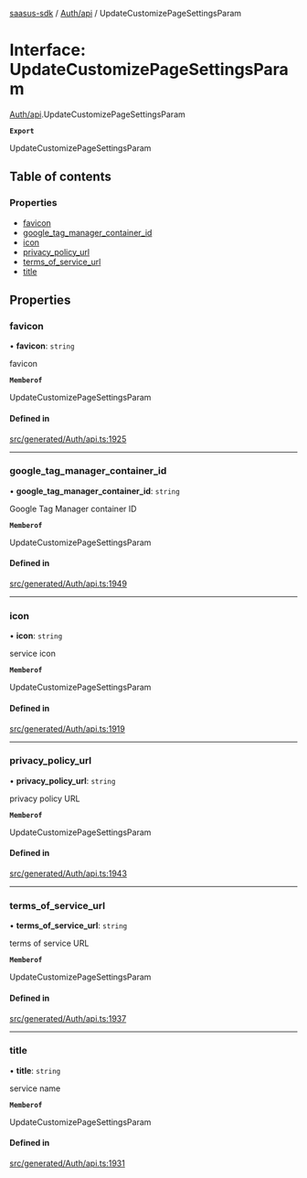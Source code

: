 [saasus-sdk](../README.md) / [Auth/api](../modules/Auth_api.md) / UpdateCustomizePageSettingsParam

# Interface: UpdateCustomizePageSettingsParam

[Auth/api](../modules/Auth_api.md).UpdateCustomizePageSettingsParam

**`Export`**

UpdateCustomizePageSettingsParam

## Table of contents

### Properties

- [favicon](Auth_api.UpdateCustomizePageSettingsParam.md#favicon)
- [google\_tag\_manager\_container\_id](Auth_api.UpdateCustomizePageSettingsParam.md#google_tag_manager_container_id)
- [icon](Auth_api.UpdateCustomizePageSettingsParam.md#icon)
- [privacy\_policy\_url](Auth_api.UpdateCustomizePageSettingsParam.md#privacy_policy_url)
- [terms\_of\_service\_url](Auth_api.UpdateCustomizePageSettingsParam.md#terms_of_service_url)
- [title](Auth_api.UpdateCustomizePageSettingsParam.md#title)

## Properties

### favicon

• **favicon**: `string`

favicon

**`Memberof`**

UpdateCustomizePageSettingsParam

#### Defined in

[src/generated/Auth/api.ts:1925](https://github.com/saasus-platform/saasus-sdk-javascript/blob/997c544/src/generated/Auth/api.ts#L1925)

___

### google\_tag\_manager\_container\_id

• **google\_tag\_manager\_container\_id**: `string`

Google Tag Manager container ID

**`Memberof`**

UpdateCustomizePageSettingsParam

#### Defined in

[src/generated/Auth/api.ts:1949](https://github.com/saasus-platform/saasus-sdk-javascript/blob/997c544/src/generated/Auth/api.ts#L1949)

___

### icon

• **icon**: `string`

service icon

**`Memberof`**

UpdateCustomizePageSettingsParam

#### Defined in

[src/generated/Auth/api.ts:1919](https://github.com/saasus-platform/saasus-sdk-javascript/blob/997c544/src/generated/Auth/api.ts#L1919)

___

### privacy\_policy\_url

• **privacy\_policy\_url**: `string`

privacy policy URL

**`Memberof`**

UpdateCustomizePageSettingsParam

#### Defined in

[src/generated/Auth/api.ts:1943](https://github.com/saasus-platform/saasus-sdk-javascript/blob/997c544/src/generated/Auth/api.ts#L1943)

___

### terms\_of\_service\_url

• **terms\_of\_service\_url**: `string`

terms of service URL

**`Memberof`**

UpdateCustomizePageSettingsParam

#### Defined in

[src/generated/Auth/api.ts:1937](https://github.com/saasus-platform/saasus-sdk-javascript/blob/997c544/src/generated/Auth/api.ts#L1937)

___

### title

• **title**: `string`

service name

**`Memberof`**

UpdateCustomizePageSettingsParam

#### Defined in

[src/generated/Auth/api.ts:1931](https://github.com/saasus-platform/saasus-sdk-javascript/blob/997c544/src/generated/Auth/api.ts#L1931)
